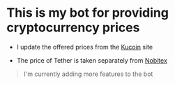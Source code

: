 # This is my bot for providing cryptocurrency prices

* I update the offered prices from the [Kucoin](https://www.kucoin.com/) site 

* The price of Tether is taken separately from [Nobitex](https://nobitex.ir/)
 
> I'm currently adding more features to the bot

